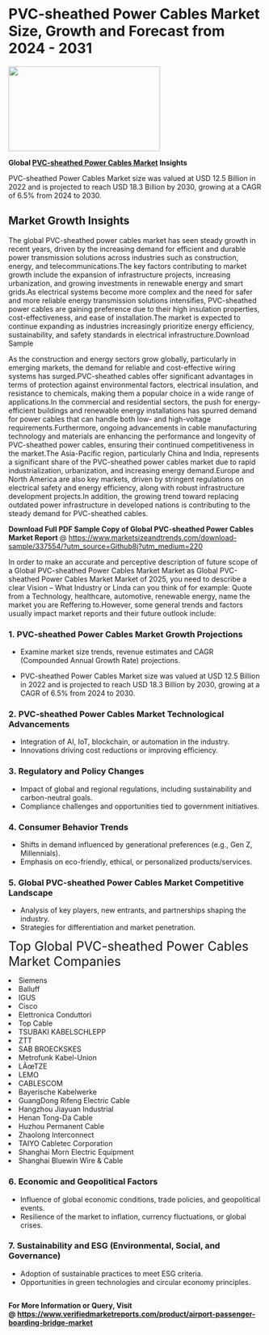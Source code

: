 <H1>PVC-sheathed Power Cables Market Size, Growth and Forecast from 2024 - 2031</H1><img class="aligncenter size-medium wp-image-584254" src="https://thirdeyenews.in/wp-content/uploads/2024/09/Global-Market-Research-300x168.jpeg" alt="" width="300" height="168" /><p><strong>Global&nbsp;<a href="https://www.marketsizeandtrends.com/download-sample/337554/?utm_source=Github8j?utm_medium=220">PVC-sheathed Power Cables Market</a> Insights</strong></p><p>PVC-sheathed Power Cables Market size was valued at USD 12.5 Billion in 2022 and is projected to reach USD 18.3 Billion by 2030, growing at a CAGR of 6.5% from 2024 to 2030.</p><p><h2>Market Growth Insights</h2> <p>The global PVC-sheathed power cables market has seen steady growth in recent years, driven by the increasing demand for efficient and durable power transmission solutions across industries such as construction, energy, and telecommunications.The key factors contributing to market growth include the expansion of infrastructure projects, increasing urbanization, and growing investments in renewable energy and smart grids.As electrical systems become more complex and the need for safer and more reliable energy transmission solutions intensifies, PVC-sheathed power cables are gaining preference due to their high insulation properties, cost-effectiveness, and ease of installation.The market is expected to continue expanding as industries increasingly prioritize energy efficiency, sustainability, and safety standards in electrical infrastructure.Download Sample</p> <p>As the construction and energy sectors grow globally, particularly in emerging markets, the demand for reliable and cost-effective wiring systems has surged.PVC-sheathed cables offer significant advantages in terms of protection against environmental factors, electrical insulation, and resistance to chemicals, making them a popular choice in a wide range of applications.In the commercial and residential sectors, the push for energy-efficient buildings and renewable energy installations has spurred demand for power cables that can handle both low- and high-voltage requirements.Furthermore, ongoing advancements in cable manufacturing technology and materials are enhancing the performance and longevity of PVC-sheathed power cables, ensuring their continued competitiveness in the market.The Asia-Pacific region, particularly China and India, represents a significant share of the PVC-sheathed power cables market due to rapid industrialization, urbanization, and increasing energy demand.Europe and North America are also key markets, driven by stringent regulations on electrical safety and energy efficiency, along with robust infrastructure development projects.In addition, the growing trend toward replacing outdated power infrastructure in developed nations is contributing to the steady demand for PVC-sheathed cables.</p><p><span class=""><strong>Download Full PDF Sample Copy of Global PVC-sheathed Power Cables Market Report</strong> @ <a href="https://www.marketsizeandtrends.com/download-sample/337554/?utm_source=Github8j?utm_medium=220" target="_blank">https://www.marketsizeandtrends.com/download-sample/337554/?utm_source=Github8j?utm_medium=220</a></span></p><p>In order to make an accurate and perceptive description of future scope of a Global&nbsp;PVC-sheathed Power Cables Market Market as Global&nbsp;PVC-sheathed Power Cables Market Market of 2025, you need to describe a clear Vision &ndash; What Industry or Linda can you think of for example: Quote from a Technology, healthcare, automotive, renewable energy, name the market you are Reffering to.However, some general trends and factors usually impact market reports and their future outlook include:</p><h3>1.&nbsp;<strong>PVC-sheathed Power Cables Market Growth Projections</strong></h3><ul><li>Examine market size trends, revenue estimates and CAGR (Compounded Annual Growth Rate) projections.</li><li><p>PVC-sheathed Power Cables Market size was valued at USD 12.5 Billion in 2022 and is projected to reach USD 18.3 Billion by 2030, growing at a CAGR of 6.5% from 2024 to 2030.</p></li></ul><h3>2.&nbsp;<strong>PVC-sheathed Power Cables Market Technological Advancements</strong></h3><ul><li>Integration of AI, IoT, blockchain, or automation in the industry.</li><li>Innovations driving cost reductions or improving efficiency.</li></ul><h3>3.&nbsp;<strong>Regulatory and Policy Changes</strong></h3><ul><li>Impact of global and regional regulations, including sustainability and carbon-neutral goals.</li><li>Compliance challenges and opportunities tied to government initiatives.</li></ul><h3>4.&nbsp;<strong>Consumer Behavior Trends</strong></h3><ul><li>Shifts in demand influenced by generational preferences (e.g., Gen Z, Millennials).</li><li>Emphasis on eco-friendly, ethical, or personalized products/services.</li></ul><h3>5.&nbsp;<strong>Global PVC-sheathed Power Cables Market Competitive Landscape</strong></h3><ul><li>Analysis of key players, new entrants, and partnerships shaping the industry.</li><li>Strategies for differentiation and market penetration.</li></ul><p data-pm-slice="1 1 []"><span style="color: inherit; font-family: inherit; font-size: 25px;">Top Global PVC-sheathed Power Cables Market Companies</span></p><div class="" data-test-id=""><p><li>Siemens</li><li> Balluff</li><li> IGUS</li><li> Cisco</li><li> Elettronica Conduttori</li><li> Top Cable</li><li> TSUBAKI KABELSCHLEPP</li><li> ZTT</li><li> SAB BROECKSKES</li><li> Metrofunk Kabel-Union</li><li> LÃœTZE</li><li> LEMO</li><li> CABLESCOM</li><li> Bayerische Kabelwerke</li><li> GuangDong Rifeng Electric Cable</li><li> Hangzhou Jiayuan Industrial</li><li> Henan Tong-Da Cable</li><li> Huzhou Permanent Cable</li><li> Zhaolong Interconnect</li><li> TAIYO Cabletec Corporation</li><li> Shanghai Morn Electric Equipment</li><li> Shanghai Bluewin Wire & Cable</li></p></div><h3>6.&nbsp;<strong>Economic and Geopolitical Factors</strong></h3><ul><li>Influence of global economic conditions, trade policies, and geopolitical events.</li><li>Resilience of the market to inflation, currency fluctuations, or global crises.</li></ul><h3>7.&nbsp;<strong>Sustainability and ESG (Environmental, Social, and Governance)</strong></h3><ul><li>Adoption of sustainable practices to meet ESG criteria.</li><li>Opportunities in green technologies and circular economy principles.</li></ul><h2><strong style="font-size: 14px;">For More Information or Query, Visit @&nbsp;</strong><a style="background-color: #ffffff; font-size: 14px;" href="https://www.marketsizeandtrends.com/report/pvc-sheathed-power-cables-market/" target="_blank">https://www.verifiedmarketreports.com/product/airport-passenger-boarding-bridge-market</a></h2>